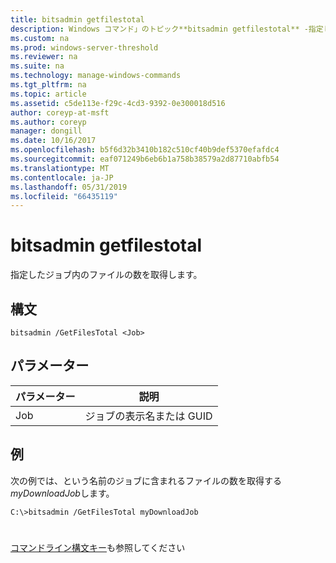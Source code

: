 ```yaml
---
title: bitsadmin getfilestotal
description: Windows コマンド」のトピック**bitsadmin getfilestotal** -指定したジョブ内のファイルの数を取得します。
ms.custom: na
ms.prod: windows-server-threshold
ms.reviewer: na
ms.suite: na
ms.technology: manage-windows-commands
ms.tgt_pltfrm: na
ms.topic: article
ms.assetid: c5de113e-f29c-4cd3-9392-0e300018d516
author: coreyp-at-msft
ms.author: coreyp
manager: dongill
ms.date: 10/16/2017
ms.openlocfilehash: b5f6d32b3410b182c510cf40b9def5370efafdc4
ms.sourcegitcommit: eaf071249b6eb6b1a758b38579a2d87710abfb54
ms.translationtype: MT
ms.contentlocale: ja-JP
ms.lasthandoff: 05/31/2019
ms.locfileid: "66435119"
---
```

# <a name="bitsadmin-getfilestotal"></a>bitsadmin getfilestotal



指定したジョブ内のファイルの数を取得します。

## <a name="syntax"></a>構文

```
bitsadmin /GetFilesTotal <Job>
```

## <a name="parameters"></a>パラメーター

|パラメーター|説明|
|---------|-----------|
|Job|ジョブの表示名または GUID|

## <a name="BKMK_examples"></a>例

次の例では、という名前のジョブに含まれるファイルの数を取得する*myDownloadJob*します。
```
C:\>bitsadmin /GetFilesTotal myDownloadJob
```

# #

[コマンドライン構文キー](command-line-syntax-key.md)も参照してください